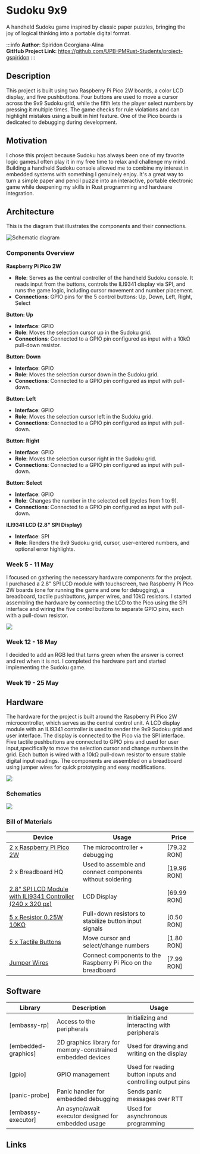 # Sudoku 9x9
A handheld Sudoku game inspired by classic paper puzzles, bringing the joy of logical thinking into a portable digital format.

:::info 
**Author**: Spiridon Georgiana-Alina \
**GitHub Project Link**: https://github.com/UPB-PMRust-Students/project-gspiridon
:::

## Description
This project is built using two Raspberry Pi Pico 2W boards, a color LCD display, and five pushbuttons. Four buttons are used to move a cursor across the 9x9 Sudoku grid, while the fifth lets the player select numbers by pressing it multiple times. The game checks for rule violations and can highlight mistakes using a built in hint feature. One of the Pico boards is dedicated to debugging during development.

## Motivation
I chose this project because Sudoku has always been one of my favorite logic games.I often play it in my free time to relax and challenge my mind. Building a handheld Sudoku console allowed me to combine my interest in embedded systems with something I genuinely enjoy. It's a great way to turn a simple paper and pencil puzzle into an interactive, portable electronic game while deepening my skills in Rust programming and hardware integration.

## Architecture 
This is the diagram that illustrates the components and their connections.

![Schematic diagram](Schematics.webp)


### Components Overview

**Raspberry Pi Pico 2W**
- **Role**: Serves as the central controller of the handheld Sudoku console. It reads input from the buttons, controls the ILI9341 display via SPI, and runs the game logic, including cursor movement and number placement.
- **Connections**: GPIO pins for the 5 control buttons: Up, Down, Left, Right, Select

**Button: Up**
- **Interface**: GPIO
- **Role**: Moves the selection cursor up in the Sudoku grid.
- **Connections**: Connected to a GPIO pin configured as input with a 10kΩ pull-down resistor.
 
**Button: Down**
- **Interface**: GPIO
- **Role**: Moves the selection cursor down in the Sudoku grid.
- **Connections**: Connected to a GPIO pin configured as input with pull-down.


**Button: Left**
- **Interface**: GPIO
- **Role**: Moves the selection cursor left in the Sudoku grid.
- **Connections**: Connected to a GPIO pin configured as input with pull-down.


**Button: Right**
- **Interface**: GPIO
- **Role**: Moves the selection cursor right in the Sudoku grid.
- **Connections**: Connected to a GPIO pin configured as input with pull-down.

**Button: Select**
- **Interface**: GPIO
- **Role**:  Changes the number in the selected cell (cycles from 1 to 9).
- **Connections**: Connected to a GPIO pin configured as input with pull-down.


**ILI9341 LCD (2.8" SPI Display)**
- **Interface**: SPI
- **Role**:  Renders the 9x9 Sudoku grid, cursor, user-entered numbers, and optional error highlights.

 

### Week 5 - 11 May
I focused on gathering the necessary hardware components for the project. I purchased a 2.8" SPI LCD module with touchscreen, two Raspberry Pi Pico 2W boards (one for running the game and one for debugging), a breadboard, tactile pushbuttons, jumper wires, and 10kΩ resistors. I started assembling the hardware by connecting the LCD to the Pico using the SPI interface and wiring the five control buttons to separate GPIO pins, each with a pull-down resistor.

![](hardware1.webp)

### Week 12 - 18 May
I decided to add an RGB led that turns green when the answer is correct and red when it is not. I completed the hardware part and started implementing the Sudoku game. 

### Week 19 - 25 May


## Hardware
The hardware for the project is built around the Raspberry Pi Pico 2W microcontroller, which serves as the central control unit. A LCD display module with an ILI9341 controller is used to render the 9x9 Sudoku grid and user interface. The display is connected to the Pico via the SPI interface. Five tactile pushbuttons are connected to GPIO pins and used for user input,specifically to move the selection cursor and change numbers in the grid. Each button is wired with a 10kΩ pull-down resistor to ensure stable digital input readings. The components are assembled on a breadboard using jumper wires for quick prototyping and easy modifications.

![](final_hardware2.webp)


### Schematics

![](kicad_scheme.webp)

### Bill of Materials
| Device                                                  | Usage                        | Price                           |
|---------------------------------------------------------|------------------------------|---------------------------------|
| [2 x Raspberry Pi Pico 2W](https://www.optimusdigital.ro/ro/placi-raspberry-pi/13327-raspberry-pi-pico-2-w.html?search_query=5056561803975&results=1) | The microcontroller + debugging| [79.32 RON]|
2 x Breadboard HQ | Used to assemble and connect components without soldering  | [19.96 RON] |
[2.8" SPI LCD Module with ILI9341 Controller (240 x 320 px)](https://www.optimusdigital.ro/ro/optoelectronice-lcd-uri/3544-modul-lcd-spi-de-28-cu-touchscreen-controller-ili9341-i-xpt2046-240x320-px.html?search_query=0104110000028952&results=1) | LCD Display | [69.99 RON] |
[5 x Resistor 0.25W 10KΩ](https://www.optimusdigital.ro/ro/componente-electronice-rezistoare/1088-rezistor-025w-100k.html?search_query=0104210000010039&results=1) | Pull-down resistors to stabilize button input signals | [0.50 RON] |
[5 x Tactile Buttons](https://www.optimusdigital.ro/ro/butoane-i-comutatoare/1119-buton-6x6x6.html?search_query=0104210000010862&results=1) | Move cursor and select/change numbers | [1.80 RON] |
[Jumper Wires](https://www.optimusdigital.ro/ro/fire-fire-mufate/12-set-de-cabluri-pentru-breadboard.html?search_query=0104210000001532&results=1) | Connect components to the Raspberry Pi Pico on the breadboard | [7.99 RON] |



## Software
| Library | Description | Usage |
|---------|-------------|-------|
[embassy-rp] | Access to the peripherals | Initializing and interacting with peripherals
[embedded-graphics] | 2D graphics library for memory-constrained embedded devices | Used for drawing and writing on the display
[gpio] | GPIO management | Used for reading button inputs and controlling output pins
[panic-probe] | Panic handler for embedded debugging | Sends panic messages over RTT
[embassy-executor] | An async/await executor designed for embedded usage | Used for asynchronous programming

## Links
